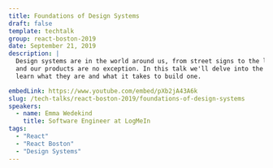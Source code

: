 ```yaml
---
title: Foundations of Design Systems
draft: false
template: techtalk
group: react-boston-2019
date: September 21, 2019
description: |
  Design systems are in the world around us, from street signs to the layouts of grocery stores, 
  and our products are no exception. In this talk we'll delve into the world of Design Systems and 
  learn what they are and what it takes to build one.

embedLink: https://www.youtube.com/embed/pXb2jA43A6k
slug: /tech-talks/react-boston-2019/foundations-of-design-systems
speakers:
  - name: Emma Wedekind
    title: Software Engineer at LogMeIn
tags:
  - "React"
  - "React Boston"
  - "Design Systems"
---
```

